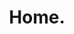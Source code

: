---
title: 'Home.'
class: home page page-id-6 page-template-default ascend wpb-js-composer js-comp-ver-4.11.2 vc_responsive
layout: front
home_header:
    title: Compass High School
    subtitle: A public charter school built by the community for the community.
    image_path: https://compassfortcollins.org/wp-content/uploads/2016/05/IMG_3127-copy.jpg
    call_to_action_text: "Enrolling Now!"
    call_to_action_link_path: "/parents/#iframe"
video_section:
    title: "Want to know more about Compass High School?"
    sub_title: "Take a couple of minutes to get to know us!"
    call_to_action_text: "Enroll Here!"
    call_to_action_link_path: "/parents/#iframe"    
    video_path: "https://www.youtube.com/embed/CjSeH0K9PLY"
announcements_and_events:
    content_html: "<p><em><strong>Parent Information Meeting: stay tuned...</strong></em></p>
          <p><em><strong>Next meeting of CCC Prototype/YSci Summer Program:</strong></em>&nbsp;Monday, June 19, 9a-3p. Meet at&nbsp;CSU in the Education Building, room 13</p>
          <p><em><strong>Partnership Team Meeting: &nbsp;June 22</strong></em><strong>, 9:00am-10:30am </strong>at Mesh Campus, 242 Linden Street, Fort Collins.</p>
          <p><em><strong>Next Board Meeting:</strong></em> Mesh Campus conference room, 6-8 pm, Wed. May 24, 2017</p>"
_comments:
  video_section:
    video_path: "For example: https://www.youtube.com/embed/CjSeH0K9PLY"
---
